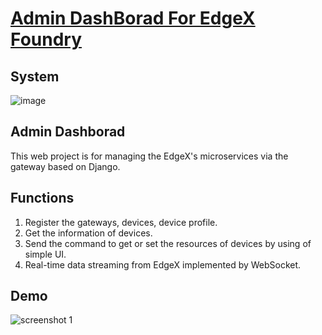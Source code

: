 # [Admin DashBorad For EdgeX Foundry](https://github.com/horoyoii/admin_dashboard_edgex)

## System  
![image](https://user-images.githubusercontent.com/34915108/80410151-16e26900-8905-11ea-931d-883d9f99f138.png)  

 
## Admin Dashborad 

 This web project is for managing the EdgeX's microservices via the gateway based on Django.
 
## Functions 

  1) Register the gateways, devices, device profile.
  2) Get the information of devices.
  3) Send the command to get or set the resources of devices by using of simple UI.
  4) Real-time data streaming from EdgeX implemented by WebSocket.
  


## Demo
![screenshot 1](https://user-images.githubusercontent.com/34915108/63831912-a4eb0600-c9aa-11e9-9ab4-addd35e70ebd.png)
